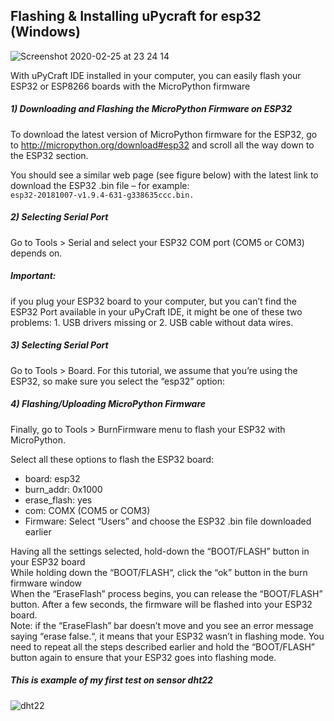 ## Flashing & Installing uPycraft for esp32 (Windows)


![Screenshot 2020-02-25 at 23 24 14](https://user-images.githubusercontent.com/57875037/75293200-0428b680-5826-11ea-8bcb-e1e8ec1fb31e.png)

With uPyCraft IDE installed in your computer, you can easily flash your ESP32 or ESP8266 boards with the MicroPython firmware

##### 1) Downloading and Flashing the MicroPython Firmware on ESP32

To download the latest version of MicroPython firmware for the ESP32, go to http://micropython.org/download#esp32 and scroll all the way down to the ESP32 section.

You should see a similar web page (see figure below) with the latest link to download the ESP32 .bin file – for example: <br />
 ``` esp32-20181007-v1.9.4-631-g338635ccc.bin. ```
 
##### 2) Selecting Serial Port
Go to Tools > Serial and select your ESP32 COM port (COM5 or COM3) depends on.

##### Important: 
if you plug your ESP32 board to your computer, but you can’t find the ESP32 Port available in your uPyCraft IDE, it might be one of these two problems: 1. USB drivers missing or 2. USB cable without data wires.

##### 3) Selecting Serial Port
Go to Tools > Board. For this tutorial, we assume that you’re using the ESP32, so make sure you select the “esp32” option:

##### 4) Flashing/Uploading MicroPython Firmware
Finally, go to Tools > BurnFirmware menu to flash your ESP32 with MicroPython.

Select all these options to flash the ESP32 board:
* board: esp32
* burn_addr: 0x1000
* erase_flash: yes
* com: COMX (COM5 or COM3)
* Firmware: Select “Users” and choose the ESP32 .bin file downloaded earlier

Having all the settings selected, hold-down the “BOOT/FLASH” button in your ESP32 board <br />
While holding down the “BOOT/FLASH“, click the “ok” button in the burn firmware window <br />
When the “EraseFlash” process begins, you can release the “BOOT/FLASH” button. After a few seconds, the firmware will be flashed into your ESP32 board. <br />
Note: if the “EraseFlash” bar doesn’t move and you see an error message saying “erase false.“, it means that your ESP32 wasn’t in flashing mode. You need to repeat all the steps described earlier and hold the “BOOT/FLASH” button again to ensure that your ESP32 goes into flashing mode.<br />

#####  This is example of my first test on sensor dht22 

![dht22](https://user-images.githubusercontent.com/57875037/75294743-76e76100-5829-11ea-9c32-1c301ecb110b.png)

